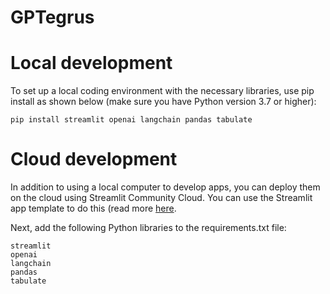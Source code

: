 # GPTegrus
# Local development
To set up a local coding environment with the necessary libraries, use pip install as shown below (make sure you have Python version 3.7 or higher):

```
pip install streamlit openai langchain pandas tabulate
```
# Cloud development
In addition to using a local computer to develop apps, you can deploy them on the cloud using Streamlit Community Cloud. You can use the Streamlit app template to do this (read more [here](https://blog.streamlit.io/streamlit-app-starter-kit-how-to-build-apps-faster/).

Next, add the following Python libraries to the requirements.txt file:

```
streamlit
openai
langchain
pandas
tabulate
```

